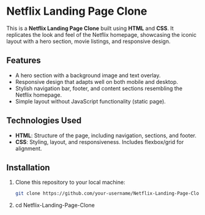 # Netflix Landing Page Clone

This is a **Netflix Landing Page Clone** built using **HTML** and **CSS**. It replicates the look and feel of the Netflix homepage, showcasing the iconic layout with a hero section, movie listings, and responsive design.

## Features

- A hero section with a background image and text overlay.
- Responsive design that adapts well on both mobile and desktop.
- Stylish navigation bar, footer, and content sections resembling the Netflix homepage.
- Simple layout without JavaScript functionality (static page).

## Technologies Used

- **HTML**: Structure of the page, including navigation, sections, and footer.
- **CSS**: Styling, layout, and responsiveness. Includes flexbox/grid for alignment.
  
## Installation

1. Clone this repository to your local machine:
   ```bash
   git clone https://github.com/your-username/Netflix-Landing-Page-Clone.git
2. cd Netflix-Landing-Page-Clone
